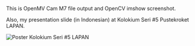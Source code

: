 This is OpenMV Cam M7 file output and OpenCV imshow screenshot.

Also, my presentation slide (in Indonesian) at Kolokium Seri #5 Pustekroket LAPAN.

![Poster Kolokium Seri #5 LAPAN](https://github.com/nephertz/openmv-lapan/raw/main/output/poster-kolokium5-lapan.jpeg)
